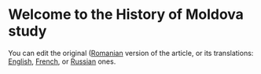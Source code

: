 # Welcome to the History of Moldova study

You can edit the original ([Romanian](wiki/ro) version of the article, or its translations: [English](/wiki/en), [French](../wiki/fr), or [Russian](ru) ones.
